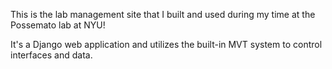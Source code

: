This is the lab management site that I built and used during my time at the Possemato lab at NYU!

It's a Django web application and utilizes the built-in MVT system to control interfaces and data. 
